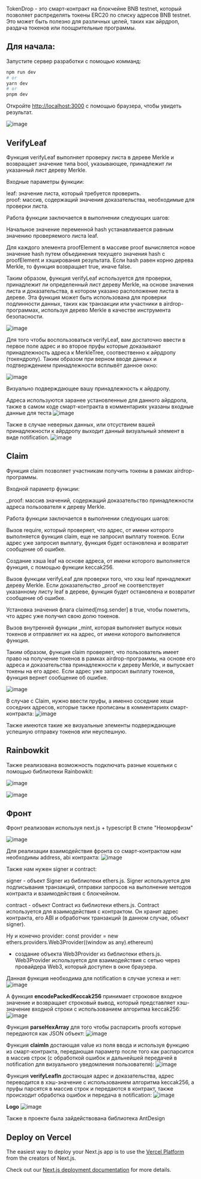 TokenDrop - это смарт-контракт на блокчейне BNB testnet, который позволяет распределять токены ERC20 по списку адресов BNB testnet. Это может быть полезно для различных целей, таких как айрдроп, раздача токенов или поощрительные программы.

## Для начала:

Запустите сервер разработки с помощью комманд:

```bash
npm run dev
# or
yarn dev
# or
pnpm dev
```

Откройте [http://localhost:3000](http://localhost:3000) с помощью браузера, чтобы увидеть результат.

![image](https://user-images.githubusercontent.com/66798677/228096730-f68ac301-de11-4789-a24a-919305866909.png)


## VerifyLeaf

Функция verifyLeaf выполняет проверку листа в дереве Merkle и возвращает значение типа bool, указывающее, принадлежит ли указанный лист дереву Merkle.

Входные параметры функции:

leaf: значение листа, который требуется проверить. <br/>
proof: массив, содержащий значения доказательства, необходимые для проверки листа. <br/>

Работа функции заключается в выполнении следующих шагов: <br/>

Начальное значение переменной hash устанавливается равным значению проверяемого листа leaf.

Для каждого элемента proofElement в массиве proof вычисляется новое значение hash путем объединения текущего значения hash с proofElement и хэширования результата.
Если hash равен корню дерева Merkle, то функция возвращает true, иначе false.

Таким образом, функция verifyLeaf используется для проверки, принадлежит ли определенный лист дереву Merkle, на основе значения листа и доказательства, в котором указано расположение листа в дереве. Эта функция может быть использована для проверки подлинности данных, таких как транзакции или участники в airdrop-программах, используя дерево Merkle в качестве инструмента безопасности.

![image](https://user-images.githubusercontent.com/66798677/228098562-54cd1cf7-5a8f-4b87-bf68-91eed4c520ce.png)

Для того чтобы воспользоваться verifyLeaf, вам достаточно ввести в первое поле адрес и во второе пруфы которые доказывают принадлежность адреса к MerkleTree, соотвественно к айрдропу (токендропу). Таким образом при верном вводе данных и подтверждением принадлежности всплывёт данное окно:

![image](https://user-images.githubusercontent.com/66798677/228097066-1bdc9253-3da5-4645-a9a9-05ec26a06520.png)

Визуально подверждающее вашу принадлежность к айрдропу.

Адреса используются заранее установленные для данного айрдропа, также в самом коде смарт-контракта в комментариях указаны входные данные для теста
![image](https://user-images.githubusercontent.com/66798677/228097259-a93d8fd5-d944-4c3b-848d-fc5dffde7e7b.png)

Также в случае неверных данных, или отсуствием вашей принадлежности к айрдропу выходит данный визуальный элемент в виде notification.
![image](https://user-images.githubusercontent.com/66798677/228097454-b3b56daf-211c-4606-9220-729d352fbd2b.png)




## Claim

Функция claim позволяет участникам получить токены в рамках airdrop-программы.

Входной параметр функции:

_proof: массив значений, содержащий доказательство принадлежности адреса пользователя к дереву Merkle. <br/>

Работа функции заключается в выполнении следующих шагов: <br/>

Вызов require, который проверяет, что адрес, от имени которого выполняется функция claim, еще не запросил выплату токенов. Если адрес уже запросил выплату, функция будет остановлена и возвратит сообщение об ошибке.

Создание хэша leaf на основе адреса, от имени которого выполняется функция, с помощью функции keccak256.

Вызов функции verifyLeaf для проверки того, что хэш leaf принадлежит дереву Merkle. Если доказательство _proof не соответствует указанному листу leaf в дереве, функция будет остановлена и возвратит сообщение об ошибке.

Установка значения флага claimed[msg.sender] в true, чтобы пометить, что адрес уже получил свою долю токенов.

Вызов внутренней функции _mint, которая выполняет выпуск новых токенов и отправляет их на адрес, от имени которого выполняется функция.

Таким образом, функция claim проверяет, что пользователь имеет право на получение токенов в рамках airdrop-программы, на основе его адреса и доказательства принадлежности к дереву Merkle, и выпускает токены на его адрес. Если адрес уже запросил выплату токенов, функция вернет сообщение об ошибке.

![image](https://user-images.githubusercontent.com/66798677/228098723-f8c1ba3c-0e90-47c6-a133-f72f6761a36d.png)

В случае с Claim, нужно ввести пруфы, а именно соседние хеши соседних адресов, которые также прописаны в комментариях смарт-контракта:
![image](https://user-images.githubusercontent.com/66798677/228097748-47663a68-8f88-418f-a571-2a3a65024af4.png)

Также имеются такие же визуальные элементы подверждающие успешную отправку токенов или неуспешную.

## Rainbowkit

Также реализована возможность подключать разные кошельки с помощью библиотеки Rainbowkit:

![image](https://user-images.githubusercontent.com/66798677/228099587-96125644-691e-4b38-a104-96852ea38e8a.png)

![image](https://user-images.githubusercontent.com/66798677/228099711-ea585d5e-f322-4aed-a462-27414902dea9.png)


## Фронт

Фронт реализован используя next.js + typescript
В стиле "Неоморфизм"

![image](https://user-images.githubusercontent.com/66798677/228099807-fa22ee33-451e-4238-9b02-ba0917f2dae4.png)

Для реализации взаимодействия фронта со смарт-контрактом нам необходимы address, abi контракта:
![image](https://user-images.githubusercontent.com/66798677/228100123-ef4a80f6-af63-48bb-886a-2be05f3a3adc.png)

Также нам нужен signer и contract:

signer - объект Signer из библиотеки ethers.js. Signer используется для подписывания транзакций, отправки запросов на выполнение методов контракта и взаимодействия с блокчейном.

contract - объект Contract из библиотеки ethers.js. Contract используется для взаимодействия с контрактом. Он хранит адрес контракта, его ABI и обработчик транзакций (в данном случае, объект signer).

Ну и конечно provider:
const provider = new ethers.providers.Web3Provider((window as any).ethereum)
 - создание объекта Web3Provider из библиотеки ethers.js. Web3Provider используется для взаимодействия с сетью через провайдера Web3, который доступен в окне браузера.

Данная функция необходима для notification в случае успеха и нет:
![image](https://user-images.githubusercontent.com/66798677/228100591-3e3875ec-e017-4266-aa86-4e30b920af1a.png)

A функция **encodePackedKeccak256** принимает строковое входное значение и возвращает строковый вывод, который представляет хэш-значение входной строки с использованием алгоритма keccak256:
![image](https://user-images.githubusercontent.com/66798677/228101298-dd36e856-367f-4bc3-80ef-5f84288e493b.png)

Функция **parseHexArray** для того чтобы распарсить proofs которые передаются как JSON объект:
![image](https://user-images.githubusercontent.com/66798677/228101357-258e1e79-fac3-46da-a2d8-92783b389c87.png)

Функция **claimIn** достающая value из поля ввода и используя функцию из смарт-контракта, передающая параметр после того как распарсится в массив строк (с обработкой ошибок и дальнейшей передачей в notification для визуального уведомления пользователя):
![image](https://user-images.githubusercontent.com/66798677/228101460-b077d34e-1f5f-4afc-8043-459aeb887404.png)

Функция **verifyLeafIn** достающая адрес и доказательства, адрес переводится в хэш-значение с использованием алгоритма keccak256, а пруфы парсятся в массив строк и передаются в контракт, также происходит обработка ошибок и передача в notification:
![image](https://user-images.githubusercontent.com/66798677/228101769-b26dd7db-0e7b-45a8-8372-e34c5614b96b.png)


**Logo**
![image](https://user-images.githubusercontent.com/66798677/228102008-22400081-0cb9-4d17-8236-a1d86c0bb787.png)

Также в проекте была зайдействована библиотека AntDesign

## Deploy on Vercel

The easiest way to deploy your Next.js app is to use the [Vercel Platform](https://vercel.com/new?utm_medium=default-template&filter=next.js&utm_source=create-next-app&utm_campaign=create-next-app-readme) from the creators of Next.js.

Check out our [Next.js deployment documentation](https://nextjs.org/docs/deployment) for more details.
